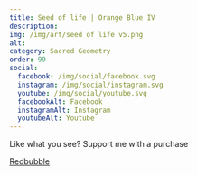 ```yaml
---
title: Seed of life | Orange Blue IV
description: 
img: /img/art/seed of life v5.png
alt: 
category: Sacred Geometry
order: 99
social:
  facebook: /img/social/facebook.svg
  instagram: /img/social/instagram.svg
  youtube: /img/social/youtube.svg
  facebookAlt: Facebook
  instagramAlt: Instagram
  youtubeAlt: Youtube
---
```

Like what you see? Support me with a purchase

<a href='https://www.redbubble.com/shop/ap/104419192' class="btn btn-primary store-link">
Redbubble
</a>
